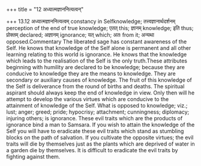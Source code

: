 +++
title = "12 अध्यात्मज्ञाननित्यत्वन्"

+++
13.12 अध्यात्मज्ञाननित्यत्वम् constancy in Selfknowledge;
तत्त्वज्ञानार्थदर्शनम् perception of the end of true knowledge; एतत्
this; ज्ञानम् knowledge; इति thus; प्रोक्तम् declared; अज्ञानम्
ignorance; यत् which; अतः from it; अन्यथा opposed.Commentary The
liberated sage has constant awareness of the Self. He knows that
knowledge of the Self alone is permanent and all other learning relating
to this world is ignorance. He knows that the knowledge which leads to
the realisation of the Self is the only truth.These attributes beginning
with humility are declared to be knowledge; because they are conducive
to knowledge they are the means to knowledge. They are secondary or
auxiliary causes of knowledge. The fruit of this knowledge of the Self
is deliverance from the round of births and deaths. The spiritual
aspirant should always keep the end of knowledge in view. Only then will
he attempt to develop the various virtues which are conducive to the
attainment of knowledge of the Self. What is opposed to knowledge; viz.;
lust; anger; greed; pride; hypocrisy; attachment; cunningness;
diplomacy; injuring others; is ignorance. These evil traits which are
the products of ignorance bind a man to Samsara. If you wish to attain
the knowledge of the Self you will have to eradicate these evil traits
which stand as stumbling blocks on the path of salvation. If you
cultivate the opposite virtues; the evil traits will die by themselves
just as the plants which are deprived of water in a garden die by
themselves. It is difficult to eradicate the evil traits by fighting
against them.
